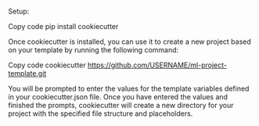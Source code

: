Setup:


Copy code
pip install cookiecutter

Once cookiecutter is installed, you can use it to create a new project based on your template by running the following command:

Copy code
cookiecutter https://github.com/USERNAME/ml-project-template.git

You will be prompted to enter the values for the template variables defined in your cookiecutter.json file. Once you have entered the values and finished the prompts, cookiecutter will create a new directory for your project with the specified file structure and placeholders.

